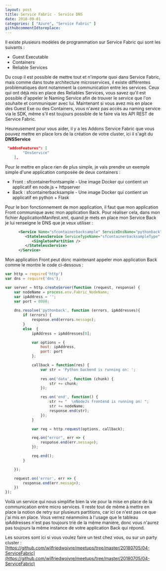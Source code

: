 ```yaml
---
layout: post
title: Service Fabric - Service DNS
date: 2018-09-01
categories: [ "Azure", "Service Fabric" ]
githubcommentIdtoreplace: 
---
```


Il existe plusieurs modèles de programmation sur Service Fabric qui sont les suivants :

* Guest Executable
* Containers
* Reliable Services

Du coup il est possible de mettre tout et n'importe quoi dans Service Fabric, mais comme dans toute architecture microservices, il existe différentes problématiques dont notamment la communication entre les services.
Ceux qui ont déjà mis en place des Reliables Services, vous savez qu'il est possible d'appeler le Naming Service afin de trouver le service que l'on souhaite et communiquer avec lui. Maintenant si vous avez mis en place des Guest Exe ou des Containers, vous n'avez pas accès au naming service via le SDK, même s'il est toujours possible de le faire via les API REST de Service Fabric.

Heureusement pour vous aider, il y a les Addons Service Fabric que vous pouvez mettre en place lors de la création de votre cluster, ici il s'agit du **DNSService**

```json
 "addonFeatures": [
        "DnsService"
    ],
```

Pour le mettre en place rien de plus simple, je vais prendre un exemple simple d'une application composée de deux containers :

* Front : sfcontainerfrontsample - Une image Docker qui contient un applicatif en node.js + httpserver
* Back : sfcontainerbacksample - Une image Docker qui contient un applicatif en python + Flask

Pour le bon fonctionnement de mon application, il faut que mon application Front communique avec mon application Back. Pour réaliser cela, dans mon fichier ApplicationManifest.xml, quand je mets en place mon Service Back je lui renseigne le  DNS que je veux utiliser :

```xml
      <Service Name="sfcontainerbacksample" ServiceDnsName="pythonback">
         <StatelessService ServiceTypeName="sfcontainerbacksampleType" InstanceCount="-1">
            <SingletonPartition />
         </StatelessService>
      </Service>
```

Mon application Front peut donc maintenant appeler mon application Back comme le montre le code ci-dessous :

```js
var http = require('http')
var dns = require('dns'); 

var server = http.createServer(function (request, response) {
    var nodeName = process.env.Fabric_NodeName; 
    var ipAddress = ''; 
    var port = 8080; 
    
    dns.resolve('pythonback', function (errors, ipAddresses){
        if (errors) {
            response.end(errors.message);
        }
        else  {
            ipAddress = ipAddresses[0];

            var options = {
                host: ipAddress,
                port: port
            }; 

            callback = function(res) {
                var str = 'Python backend is running on: ';
                
                res.on('data', function (chunk) {
                    str += chunk;
                }); 

                res.on('end', function() {
                    str += "  \nNodeJs frontend is running on: ";
                    str += nodeName;
                    response.end(str);
                });
            }

            var req = http.request(options, callback); 

            req.on("error", err => {
                response.end(err.message);
            });

            req.end();
        }

    });

    request.on('error', err => {
        response.end(err.message);
    })
});
```

Voilà un service qui nous simplifie bien la vie pour la mise en place de la communication entre micro services. Il reste tout de même à mettre en place la notion de retry sur plusieurs partitions, car ici ce n'est pas ce que j'ai mis en place.
Vous verrez néanmoins à l'usage que le tableau ipAddresses n'est pas toujours trié de la même manière, donc vous n'aurez pas toujours la même instance de votre application Back qui répond.

Les sources sont ici si vous voulez faire un test chez vous, ou sur un party cluster : [https://github.com/wilfriedwoivre/meetups/tree/master/20180705/04-ServiceFabric](https://github.com/wilfriedwoivre/meetups/tree/master/20180705/04-ServiceFabric)
